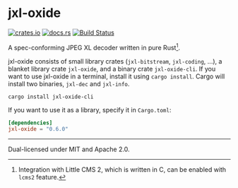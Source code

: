 # jxl-oxide
[![crates.io](https://img.shields.io/crates/v/jxl-oxide.svg)](https://crates.io/crates/jxl-oxide)
[![docs.rs](https://docs.rs/jxl-oxide/badge.svg)](https://docs.rs/crate/jxl-oxide/)
[![Build Status](https://img.shields.io/github/actions/workflow/status/tirr-c/jxl-oxide/build.yml?branch=main)](https://github.com/tirr-c/jxl-oxide/actions/workflows/build.yml?query=branch%3Amain)

A spec-conforming JPEG XL decoder written in pure Rust[^1].

jxl-oxide consists of small library crates (`jxl-bitstream`, `jxl-coding`, ...), a blanket library
crate `jxl-oxide`, and a binary crate `jxl-oxide-cli`. If you want to use jxl-oxide in a terminal,
install it using `cargo install`. Cargo will install two binaries, `jxl-dec` and `jxl-info`.

```
cargo install jxl-oxide-cli
```

If you want to use it as a library, specify it in `Cargo.toml`:

```toml
[dependencies]
jxl-oxide = "0.6.0"
```

---

Dual-licensed under MIT and Apache 2.0.

[^1]: Integration with Little CMS 2, which is written in C, can be enabled with `lcms2` feature.

[conformance]: https://github.com/libjxl/conformance
